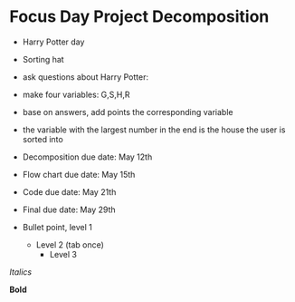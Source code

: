 # Focus Day Project Decomposition
* Harry Potter day
* Sorting hat 

* ask questions about Harry Potter:
* make four variables: G,S,H,R
* base on answers, add points the corresponding variable
* the variable with the largest number in the end is the house the user is sorted into

* Decomposition due date: May 12th
* Flow chart due date: May 15th
* Code due date: May 21th
* Final due date: May 29th

* Bullet point, level 1  
  * Level 2 (tab once)
    * Level 3

 
 *Italics*
 
 **Bold**
